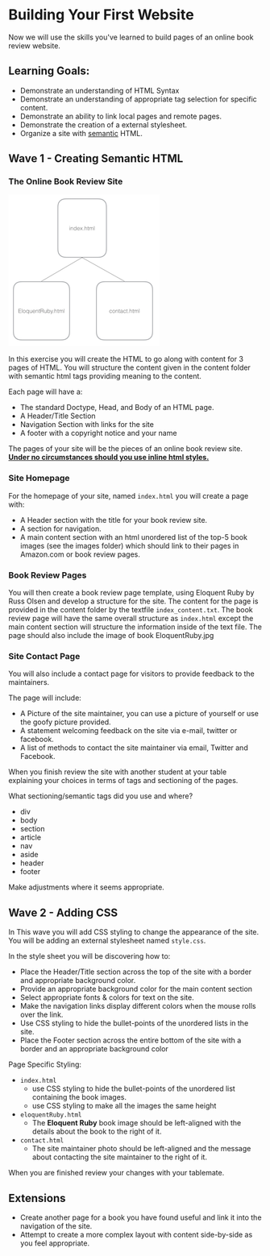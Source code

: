 # Building Your First Website

Now we will use the skills you've learned to build pages of an online book review website. 

##  Learning Goals:

-  Demonstrate an understanding of HTML Syntax  
-  Demonstrate an understanding of appropriate tag selection for specific content.  
-  Demonstrate an ability to link local pages and remote pages.
-  Demonstrate the creation of a external stylesheet.  
-  Organize a site with [semantic](http://blog.teamtreehouse.com/use-html5-sectioning-elements) HTML.


## Wave 1 - Creating Semantic HTML
### The Online Book Review Site

![Site Layout](images/layout.png "Site Layout")

In this exercise you will create the HTML to go along with content for 3 pages of HTML.  You will structure the content given in the content folder with semantic html tags providing meaning to the content.  

Each page will have a:
-  The standard Doctype, Head, and Body of an HTML page.  
-  A Header/Title Section
-  Navigation Section with links for the site
-  A footer with a copyright notice and your name

The pages of your site will be the pieces of an online book review site.  __[Under no circumstances should you use inline html styles.](http://stackoverflow.com/questions/2612483/whats-so-bad-about-in-line-css)__

### Site Homepage

For the homepage of your site, named `index.html` you will create a page with:
-  A Header section with the title for your book review site.
-  A section for navigation.
-  A main content section with an html unordered list of the top-5 book images (see the images folder) which should link to their pages in Amazon.com or book review pages.  

### Book Review Pages
You will then create a book review page template, using Eloquent Ruby by Russ Olsen and develop a structure for the site.  The content for the page is provided in the content folder by the textfile `index_content.txt`. The book review page will have the same overall structure as `index.html` except the main content section will structure the information inside of the text file.  The page should also include the image of book EloquentRuby.jpg

### Site Contact Page
You will also include a contact page for visitors to provide feedback to the maintainers.  

The page will include:

-  A Picture of the site maintainer, you can use a picture of yourself or use the goofy picture provided.
-  A statement welcoming feedback on the site via e-mail, twitter or facebook.
-  A list of methods to contact the site maintainer via email, Twitter and Facebook.  

When you finish review the site with another student at your table explaining your choices in terms of tags and sectioning of the pages.  

What sectioning/semantic tags did you use and where?
-  div
-  body
-  section
-  article
-  nav
-  aside
-  header
-  footer


Make adjustments where it seems appropriate.  

## Wave 2 - Adding CSS

In This wave you will add CSS styling to change the appearance of the site.  You will be adding an external stylesheet named `style.css`.

In the style sheet you will be discovering how to:

-  Place the Header/Title section across the top of the site with a border and appropriate background color.
-  Provide an appropriate background color for the main content section
-  Select appropriate fonts & colors for text on the site.  
-  Make the navigation links display different colors when the mouse rolls over the link.  
-  Use CSS styling to hide the bullet-points of the unordered lists in the site.  
-  Place the Footer section across the entire bottom of the site with a border and an appropriate background color
 

Page Specific Styling:
-  `index.html` 
	-  use CSS styling to hide the bullet-points of the unordered list containing the book images.
	-  use CSS styling to make all the images the same height
-  `eloquentRuby.html`
	-  The __Eloquent Ruby__ book image should be left-aligned with the details about the book to the right of it.
-  `contact.html`
	-  The site maintainer photo should be left-aligned and the message about contacting the site maintainer to the right of it.  

When you are finished review your changes with your tablemate.  

## Extensions
-  Create another page for a book you have found useful and link it into the navigation of the site.  
-  Attempt to create a more complex layout with content side-by-side as you feel appropriate.  
